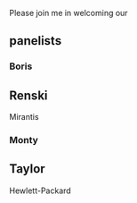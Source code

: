 Please join me in welcoming our
## panelists


### Boris
## Renski
Mirantis


### Monty
## Taylor
Hewlett-Packard